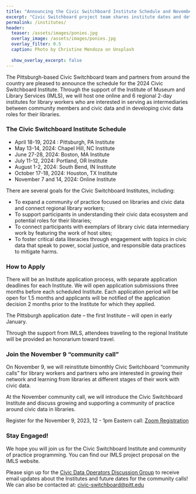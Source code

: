 ```yaml
---
title: "Announcing the Civic Switchboard Institute Schedule and November 9 Community of Practice Call "
excerpt: "Civic Switchboard project team shares institute dates and details about upcoming CoP"
permalink: /institutes/
header:
  teaser: /assets/images/ponies.jpg
  overlay_image: /assets/images/ponies.jpg
  overlay_filter: 0.5
  caption: Photo by Christine Mendoza on Unsplash
  
  show_overlay_excerpt: false
---
```



The Pittsburgh-based Civic Switchboard team and partners from around the country are pleased to announce the schedule for the 2024 Civic Switchboard Institute. Through the support of the Institute of Museum and Library Services (IMLS), we will host one online and 6 regional 2-day institutes for library workers who are interested in serving as intermediaries between community members and civic data and in developing civic data roles for their libraries.  

### The Civic Switchboard Institute Schedule

* April 18-19, 2024 : Pittsburgh, PA Institute
* May 13-14, 2024: Chapel Hill, NC Institute
* June 27-28, 2024: Boston, MA Institute
* July 11-12, 2024: Portland, OR Institute 
* August 1-2, 2024: South Bend, IN Institute
* October 17-18, 2024: Houston, TX Institute
* November 7 and 14, 2024: Online Institute

There are several goals for the Civic Switchboard Institutes, including:
* To expand a community of practice focused on libraries and civic data and connect regional library workers; 
* To support participants in understanding their civic data ecosystem and potential roles for their libraries; 
* To connect participants with exemplars of library civic data intermediary work by featuring the work of host sites;
* To foster critical data literacies through engagement with topics in civic data that speak to power, social justice, and responsible data practices to mitigate harms.

### How to Apply

There will be an Institute application process, with separate application deadlines for each Institute. We will open application submissions three months before each scheduled Institute. Each application period will be open for 1.5 months and applicants will be notified of the application decision 2 months prior to the Institute for which they applied.  

The Pittsburgh application date – the first Institute – will open in early January. 

Through the support from IMLS, attendees traveling to the regional Institute will be provided an honorarium toward travel.

### Join the November 9 “community call” 

On November 9, we will reinstitute bimonthly Civic Switchboard “community calls” for library workers and partners who are interested in growing their network and learning from libraries at different stages of their work with civic data.

At the November community call, we will introduce the Civic Switchboard Institute and discuss growing and supporting a community of practice around civic data in libraries. 

Register for the November 9, 2023, 12 - 1pm Eastern call: [Zoom Registration](https://pitt.zoom.us/meeting/register/tJMode6urD0jH9Bn-e11f4iiO7_Gy7YoxQMj#/registration) 


### Stay Engaged!

We hope you will join us for the Civic Switchboard Institute and community of practice programming. You can find our IMLS project proposal on the IMLS website. 

Please sign up for the [Civic Data Operators Discussion Group](https://pitt.zoom.us/meeting/register/tJMode6urD0jH9Bn-e11f4iiO7_Gy7YoxQMj#/registration) to receive email updates about the Institutes and future dates for the community calls! We can also be contacted at: civic-switchboard@pitt.edu

